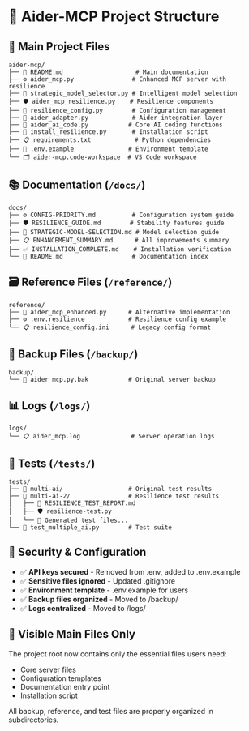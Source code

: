 # 📁 Aider-MCP Project Structure

## 🎯 Main Project Files
```
aider-mcp/
├── 📄 README.md                    # Main documentation
├── ⚙️ aider_mcp.py                # Enhanced MCP server with resilience
├── 🧠 strategic_model_selector.py # Intelligent model selection
├── 🛡️ aider_mcp_resilience.py    # Resilience components
├── 🔧 resilience_config.py        # Configuration management
├── 🔌 aider_adapter.py            # Aider integration layer
├── 🎯 aider_ai_code.py           # Core AI coding functions
├── 🚀 install_resilience.py       # Installation script
├── 📋 requirements.txt            # Python dependencies
├── 🔐 .env.example               # Environment template
└── 🗂️ aider-mcp.code-workspace  # VS Code workspace
```

## 📚 Documentation (`/docs/`)
```
docs/
├── ⚙️ CONFIG-PRIORITY.md          # Configuration system guide
├── 🛡️ RESILIENCE_GUIDE.md        # Stability features guide  
├── 🧠 STRATEGIC-MODEL-SELECTION.md # Model selection guide
├── 📋 ENHANCEMENT_SUMMARY.md      # All improvements summary
├── ✅ INSTALLATION_COMPLETE.md    # Installation verification
└── 📖 README.md                   # Documentation index
```

## 🗃️ Reference Files (`/reference/`)
```
reference/
├── 🔧 aider_mcp_enhanced.py      # Alternative implementation
├── ⚙️ .env.resilience            # Resilience config example
└── 📋 resilience_config.ini      # Legacy config format
```

## 💾 Backup Files (`/backup/`)
```
backup/
└── 📄 aider_mcp.py.bak           # Original server backup
```

## 📊 Logs (`/logs/`)
```
logs/
└── 📋 aider_mcp.log              # Server operation logs
```

## 🧪 Tests (`/tests/`)
```
tests/
├── 📁 multi-ai/                  # Original test results
├── 📁 multi-ai-2/                # Resilience test results
│   ├── 🎯 RESILIENCE_TEST_REPORT.md
│   ├── 🛡️ resilience-test.py
│   └── 📄 Generated test files...
└── 🧪 test_multiple_ai.py        # Test suite
```

## 🔐 Security & Configuration
- ✅ **API keys secured** - Removed from .env, added to .env.example
- ✅ **Sensitive files ignored** - Updated .gitignore
- ✅ **Environment template** - .env.example for users
- ✅ **Backup files organized** - Moved to /backup/
- ✅ **Logs centralized** - Moved to /logs/

## 🎯 Visible Main Files Only
The project root now contains only the essential files users need:
- Core server files
- Configuration templates  
- Documentation entry point
- Installation script

All backup, reference, and test files are properly organized in subdirectories.
